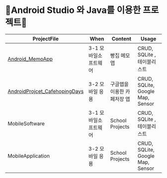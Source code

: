 # 📱Android Studio 와 Java를 이용한 프로젝트📱

| ProjectFile | When | Content | Usage | 
| ------ | ------ | ------- |----------- | 
| [Android_MemoApp](https://github.com/yujindonut/android-java/tree/main/Android_MemoApp#readme) | 3-1 모바일소프트웨어 | 빵집 메모 앱 | CRUD, SQLite , 테이블리스트 | 
| [AndroidProjcet_CafehopingDays](https://github.com/yujindonut/android-java/tree/main/AndroidProject_CafeHopingDay#readme) | 3-2 모바일 응용 | 구글맵을 이용한 카페저장 앱 | CRUD, SQLite, Google Map, Sensor |
| MobileSoftware | 3-1 모바일소프트웨어 | School Projects | CRUD, SQLite , 테이블리스트 | 
| MobileApplication | 3-2 모바일 응용 | School Projects | CRUD, SQLite, Google Map, Sensor |
